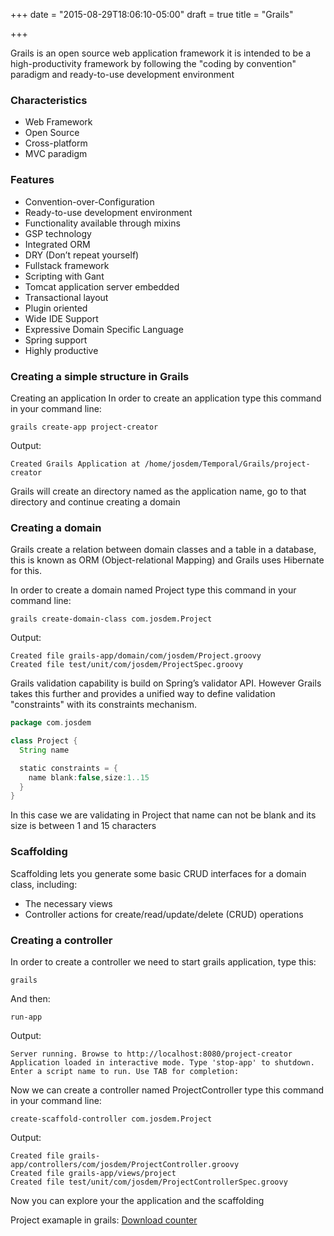 +++
date = "2015-08-29T18:06:10-05:00"
draft = true
title = "Grails"

+++

Grails is an open source web application framework it is intended to be a high-productivity framework by following the "coding by convention" paradigm and ready-to-use development environment

### Characteristics

* Web Framework
* Open Source
* Cross-platform
* MVC paradigm

### Features

* Convention-over-Configuration
* Ready-to-use development environment
* Functionality available through mixins
* GSP technology
* Integrated ORM
* DRY (Don’t repeat yourself)
* Fullstack framework
* Scripting with Gant
* Tomcat application server embedded
* Transactional layout
* Plugin oriented
* Wide IDE Support
* Expressive Domain Specific Language
* Spring support
* Highly productive

### Creating a simple structure in Grails
Creating an application
In order to create an application type this command in your command line:

```
grails create-app project-creator
```

Output:

```
Created Grails Application at /home/josdem/Temporal/Grails/project-creator
```

Grails will create an directory named as the application name, go to that directory and continue creating a domain

### Creating a domain
Grails create a relation between domain classes and a table in a database, this is known as ORM (Object-relational Mapping) and Grails uses Hibernate for this.

In order to create a domain named Project type this command in your command line:

```
grails create-domain-class com.josdem.Project
```

Output:

```
Created file grails-app/domain/com/josdem/Project.groovy
Created file test/unit/com/josdem/ProjectSpec.groovy
```

Grails validation capability is build on Spring’s validator API. However Grails takes this further and provides a unified way to define validation "constraints" with its constraints mechanism.

```groovy
package com.josdem

class Project {
  String name

  static constraints = {
    name blank:false,size:1..15
  }
}
```

In this case we are validating in Project that name can not be blank and its size is between 1 and 15 characters

### Scaffolding
Scaffolding lets you generate some basic CRUD interfaces for a domain class, including:

* The necessary views
* Controller actions for create/read/update/delete (CRUD) operations

### Creating a controller
In order to create a controller we need to start grails application, type this:

```
grails
```

And then:

```
run-app
```

Output:

```
Server running. Browse to http://localhost:8080/project-creator
Application loaded in interactive mode. Type 'stop-app' to shutdown.
Enter a script name to run. Use TAB for completion:
```

Now we can create a controller named ProjectController type this command in your command line:

```
create-scaffold-controller com.josdem.Project
```

Output:

```
Created file grails-app/controllers/com/josdem/ProjectController.groovy
Created file grails-app/views/project
Created file test/unit/com/josdem/ProjectControllerSpec.groovy
```

Now you can explore your the application and the scaffolding

Project examaple in grails: [Download counter](/techtalk/operating_system_downloader_counter)
